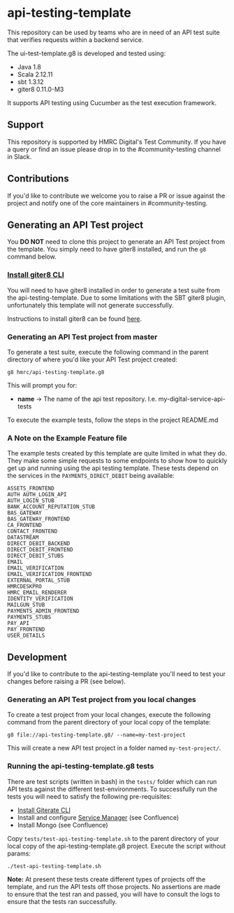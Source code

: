 
# api-testing-template

This repository can be used by teams who are in need of an API test suite that verifies requests within a backend service. 

The ui-test-template.g8 is developed and tested using:
* Java 1.8
* Scala 2.12.11
* sbt 1.3.12
* giter8 0.11.0-M3

It supports API testing using Cucumber as the test execution framework.

## Support
This repository is supported by HMRC Digital's Test Community.  If you have a query or find an issue please drop in to the #community-testing channel in Slack.

## Contributions
If you'd like to contribute we welcome you to raise a PR or issue against the project and notify one of the core maintainers in #community-testing.

## Generating an API Test project
You **DO NOT** need to clone this project to generate an API Test project from the template.  You simply need to have giter8 installed, and run the `g8` command below.

### [Install giter8 CLI](#install-giterate) 
You will need to have giter8 installed in order to generate a test suite from the api-testing-template. Due to some limitations with the SBT giter8 plugin, unfortunately this template will not generate successfully. 

Instructions to install giter8 can be found [here](http://www.foundweekends.org/giter8/setup.html).

### Generating an API Test project from master
To generate a test suite, execute the following command in the parent directory of where you'd like your API Test project created:
    
    g8 hmrc/api-testing-template.g8

This will prompt you for:
- **name** -> The name of the api test repository.  I.e. my-digital-service-api-tests

To execute the example tests, follow the steps in the project README.md

### A Note on the Example Feature file
The example tests created by this template are quite limited in what they do. They make some simple requests to some endpoints to show how to quickly get up and running using the api testing template. These tests depend on the services in the `PAYMENTS_DIRECT_DEBIT` being available:

    ASSETS_FRONTEND
    AUTH AUTH_LOGIN_API       
    AUTH_LOGIN_STUB
    BANK_ACCOUNT_REPUTATION_STUB
    BAS_GATEWAY 
    BAS_GATEWAY_FRONTEND 
    CA_FRONTEND    
    CONTACT_FRONTEND
    DATASTREAM
    DIRECT_DEBIT_BACKEND
    DIRECT_DEBIT_FRONTEND
    DIRECT_DEBIT_STUBS
    EMAIL 
    EMAIL_VERIFICATION 
    EMAIL_VERIFICATION_FRONTEND 
    EXTERNAL_PORTAL_STUB 
    HMRCDESKPRO   
    HMRC_EMAIL_RENDERER   
    IDENTITY_VERIFICATION
    MAILGUN_STUB
    PAYMENTS_ADMIN_FRONTEND
    PAYMENTS_STUBS
    PAY_API
    PAY_FRONTEND
    USER_DETAILS

## Development
If you'd like to contribute to the api-testing-template you'll need to test your changes before raising a PR (see below).  

### Generating an API Test project from you local changes
To create a test project from your local changes, execute the following command from the parent directory of your local copy of the template:

    g8 file://api-testing-template.g8/ --name=my-test-project

This will create a new API test project in a folder named `my-test-project/`.  
 
### Running the api-testing-template.g8 tests
There are test scripts (written in bash) in the `tests/` folder which can run API tests against the different test-environments.  To successfully run the tests you will need to satisfy the following pre-requisites: 

- [Install Giterate CLI](#install-giterate)
- Install and configure [Service Manager](https://github.com/hmrc/service-manager) (see Confluence)
- Install Mongo (see Confluence)

Copy `tests/test-api-testing-template.sh` to the parent directory of your local copy of the api-testing-template.g8 project.  Execute the script without params:

    ./test-api-testing-template.sh

**Note:** At present these tests create different types of projects off the template, and run the API tests off those projects.  No assertions are made to ensure that the test ran and passed, you will have to consult the logs to ensure that the tests ran successfully.
